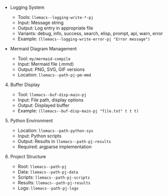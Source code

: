 <!-- ---
!-- Timestamp: 2025-01-09 18:06:46
!-- Author: ywatanabe
!-- File: /home/ywatanabe/proj/llemacs/workspace/resources/prompts/components/04_tools/lang-elisp-llemacs.md
!-- --- -->
<!-- ---
!-- title: 2025-01-06 11:24:08
!-- author: ywata-note-win
!-- date: /home/ywatanabe/proj/llemacs/workspace/resources/prompts/components/07_tools/elisp-llemacs.md
!-- --- -->

* Logging System
   - Tools: `llemacs--logging-write-*-pj`
   - Input: Message string
   - Output: Log entry in appropriate file
   - Variants: debug, info, success, search, elisp, prompt, api, warn, error
   - Example: `(llemacs--logging-write-error-pj "Error message")`

* Mermaid Diagram Management
   - Tool: `my/mermaid-compile`
   - Input: Mermaid file (.mmd)
   - Output: PNG, SVG, GIF versions
   - Location: `llemacs--path-pj-pm-mmd`

4. Buffer Display
   - Tool: `llemacs--buf-disp-main-pj`
   - Input: File path, display options
   - Output: Displayed buffer
   - Example: `(llemacs--buf-disp-main-pj "file.txt" t t t)`

5. Python Environment
   - Location: `llemacs--path-python-sys`
   - Input: Python scripts
   - Output: Results in `llemacs--path-pj-results`
   - Required: argparse implementation

6. Project Structure
   - Root: `llemacs--path-pj`
   - Data: `llemacs--path-pj-data`
   - Scripts: `llemacs--path-pj-scripts`
   - Results: `llemacs--path-pj-results`
   - Logs: `llemacs--path-pj-logs`
